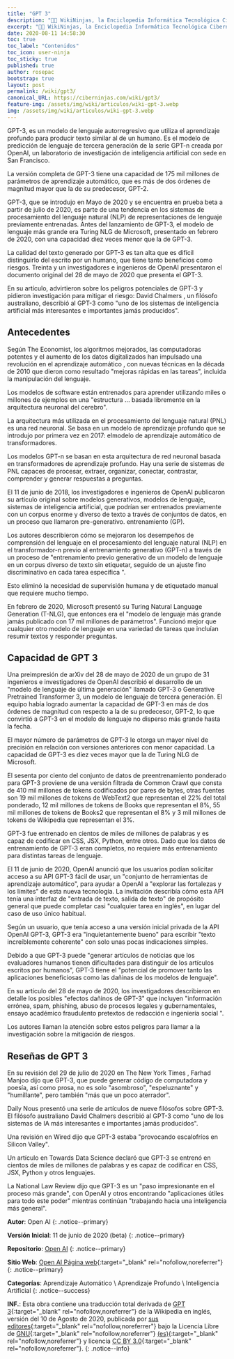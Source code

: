 ```yaml
---
title: "GPT 3"
description: "👨‍💻 WikiNinjas, la Enciclopedia Informática Tecnológica Ciberninjas: GPT 3, es una máquina capaz de transformador y generar contenidos, si es preentrenado con anterioridad."
excerpt: "👨‍💻 WikiNinjas, la Enciclopedia Informática Tecnológica Ciberninjas: GPT 3, es una máquina capaz de transformador y generar contenidos, si es preentrenado con anterioridad."
date: 2020-08-11 14:58:30
toc: true
toc_label: "Contenidos"
toc_icon: user-ninja
toc_sticky: true
published: true
author: rosepac
bootstrap: true
layout: post
permalink: /wiki/gpt3/
canonical_URL: https://ciberninjas.com/wiki/gpt3/
feature-img: /assets/img/wiki/articulos/wiki-gpt-3.webp
img: /assets/img/wiki/articulos/wiki-gpt-3.webp
---
```


GPT-3, es un modelo de lenguaje autorregresivo que utiliza el aprendizaje profundo para producir texto similar al de un humano. Es el modelo de predicción de lenguaje de tercera generación de la serie GPT-n creada por OpenAI, un laboratorio de investigación de inteligencia artificial con sede en San Francisco.

La versión completa de GPT-3 tiene una capacidad de 175 mil millones de parámetros de aprendizaje automático, que es más de dos órdenes de magnitud mayor que la de su predecesor, GPT-2.

GPT-3, que se introdujo en Mayo de 2020 y se encuentra en prueba beta a partir de julio de 2020, es parte de una tendencia en los sistemas de procesamiento del lenguaje natural (NLP) de representaciones de lenguaje previamente entrenadas. Antes del lanzamiento de GPT-3, el modelo de lenguaje más grande era Turing NLG de Microsoft, presentado en febrero de 2020, con una capacidad diez veces menor que la de GPT-3.

La calidad del texto generado por GPT-3 es tan alta que es difícil distinguirlo del escrito por un humano, que tiene tanto beneficios como riesgos. Treinta y un investigadores e ingenieros de OpenAI presentaron el documento original del 28 de mayo de 2020 que presenta el GPT-3.

En su artículo, advirtieron sobre los peligros potenciales de GPT-3 y pidieron investigación para mitigar el riesgo: David Chalmers , un filósofo australiano, describió al GPT-3 como "uno de los sistemas de inteligencia artificial más interesantes e importantes jamás producidos".

## **Antecedentes**

Según The Economist, los algoritmos mejorados, las computadoras potentes y el aumento de los datos digitalizados han impulsado una revolución en el aprendizaje automático , con nuevas técnicas en la década de 2010 que dieron como resultado "mejoras rápidas en las tareas", incluida la manipulación del lenguaje.

Los modelos de software están entrenados para aprender utilizando miles o millones de ejemplos en una "estructura  ... basada libremente en la arquitectura neuronal del cerebro".

La arquitectura más utilizada en el procesamiento del lenguaje natural (PNL) es una red neuronal. Se basa en un modelo de aprendizaje profundo que se introdujo por primera vez en 2017: elmodelo de aprendizaje automático de transformadores.

Los modelos GPT-n se basan en esta arquitectura de red neuronal basada en transformadores de aprendizaje profundo. Hay una serie de sistemas de PNL capaces de procesar, extraer, organizar, conectar, contrastar, comprender y generar respuestas a preguntas.

El 11 de junio de 2018, los investigadores e ingenieros de OpenAI publicaron su artículo original sobre modelos generativos, modelos de lenguaje, sistemas de inteligencia artificial, que podrían ser entrenados previamente con un corpus enorme y diverso de texto a través de conjuntos de datos, en un proceso que llamaron pre-generativo. entrenamiento (GP).

Los autores describieron cómo se mejoraron los desempeños de comprensión del lenguaje en el procesamiento del lenguaje natural (NLP) en el transformador-n previo al entrenamiento generativo (GPT-n) a través de un proceso de "entrenamiento previo generativo de un modelo de lenguaje en un corpus diverso de texto sin etiquetar, seguido de un ajuste fino discriminativo en cada tarea específica ".

Esto eliminó la necesidad de supervisión humana y de etiquetado manual que requiere mucho tiempo.

En febrero de 2020, Microsoft presentó su Turing Natural Language Generation (T-NLG), que entonces era el "modelo de lenguaje más grande jamás publicado con 17 mil millones de parámetros". Funcionó mejor que cualquier otro modelo de lenguaje en una variedad de tareas que incluían resumir textos y responder preguntas.

## **Capacidad de GPT 3**

Una preimpresión de arXiv del 28 de mayo de 2020 de un grupo de 31 ingenieros e investigadores de OpenAI describió el desarrollo de un "modelo de lenguaje de última generación" llamado GPT-3 o Generative Pretrained Transformer 3, un modelo de lenguaje de tercera generación. El equipo había logrado aumentar la capacidad de GPT-3 en más de dos órdenes de magnitud con respecto a la de su predecesor, GPT-2, lo que convirtió a GPT-3 en el modelo de lenguaje no disperso más grande hasta la fecha.

El mayor número de parámetros de GPT-3 le otorga un mayor nivel de precisión en relación con versiones anteriores con menor capacidad. La capacidad de GPT-3 es diez veces mayor que la de Turing NLG de Microsoft.

El sesenta por ciento del conjunto de datos de preentrenamiento ponderado para GPT-3 proviene de una versión filtrada de Common Crawl que consta de 410 mil millones de tokens codificados por pares de bytes, otras fuentes son 19 mil millones de tokens de WebText2 que representan el 22% del total ponderado, 12 mil millones de tokens de Books que representan el 8%, 55 mil millones de tokens de Books2 que representan el 8% y 3 mil millones de tokens de Wikipedia que representan el 3%.

GPT-3 fue entrenado en cientos de miles de millones de palabras y es capaz de codificar en CSS, JSX, Python, entre otros. Dado que los datos de entrenamiento de GPT-3 eran completos, no requiere más entrenamiento para distintas tareas de lenguaje.

El 11 de junio de 2020, OpenAI anunció que los usuarios podían solicitar acceso a su API GPT-3 fácil de usar, un "conjunto de herramientas de aprendizaje automático", para ayudar a OpenAI a "explorar las fortalezas y los límites" de esta nueva tecnología. La invitación describía cómo esta API tenía una interfaz de "entrada de texto, salida de texto" de propósito general que puede completar casi "cualquier tarea en inglés", en lugar del caso de uso único habitual.

Según un usuario, que tenía acceso a una versión inicial privada de la API OpenAI GPT-3, GPT-3 era "inquietantemente bueno" para escribir "texto increíblemente coherente" con solo unas pocas indicaciones simples.

Debido a que GPT-3 puede "generar artículos de noticias que los evaluadores humanos tienen dificultades para distinguir de los artículos escritos por humanos", GPT-3 tiene el "potencial de promover tanto las aplicaciones beneficiosas como las dañinas de los modelos de lenguaje".

En su artículo del 28 de mayo de 2020, los investigadores describieron en detalle los posibles "efectos dañinos de GPT-3" que incluyen "información errónea, spam, phishing, abuso de procesos legales y gubernamentales, ensayo académico fraudulento pretextos de redacción e ingeniería social ".

Los autores llaman la atención sobre estos peligros para llamar a la investigación sobre la mitigación de riesgos.

## **Reseñas de GPT 3**

En su revisión del 29 de julio de 2020 en The New York Times , Farhad Manjoo dijo que GPT-3, que puede generar código de computadora y poesía, así como prosa, no es solo "asombroso", "espeluznante" y "humillante", pero también "más que un poco aterrador".

Daily Nous presentó una serie de artículos de nueve filósofos sobre GPT-3. El filósofo australiano David Chalmers describió al GPT-3 como "uno de los sistemas de IA más interesantes e importantes jamás producidos".

Una revisión en Wired dijo que GPT-3 estaba "provocando escalofríos en Silicon Valley".

Un artículo en Towards Data Science declaró que GPT-3 se entrenó en cientos de miles de millones de palabras y es capaz de codificar en CSS, JSX, Python y otros lenguajes.

La National Law Review dijo que GPT-3 es un "paso impresionante en el proceso más grande", con OpenAI y otros encontrando "aplicaciones útiles para todo este poder" mientras continúan "trabajando hacia una inteligencia más general".

<!-- Comunidades de Mujeres en el Mundo de la Tecnología https://en.wikipedia.org/wiki/Category:Organizations_for_women_in_science_and_technology -->
**Autor**: Open AI
{: .notice--primary}

**Versión Inicial**: 11 de junio de 2020 (beta)
{: .notice--primary}

**Repositorio**: [Open AI](https://github.com/openai/gpt-3)
{: .notice--primary}

**Sitio Web**: [Open AI Página web](https://openai.com/blog/openai-api/){:target="_blank" rel="nofollow,noreferrer"}
{: .notice--primary}

**Categorías**: Aprendizaje Automático \ Aprendizaje Profundo \ Inteligencia Artificial
{: .notice--success}

<!-- https://en.wikipedia.org/wiki/Category:Organizations_for_women_in_science_and_technology https://www.techrepublic.com/article/10-awesome-technology-nonprofits-you-should-know-about/ https://en.wikipedia.org/wiki/Nonprofit_Technology_Resources -->
**INF.**: Esta obra contiene una traducción total derivada de [GPT 3](https://en.wikipedia.org/wiki/GPT-3){:target="_blank" rel="nofollow,noreferrer"} de la Wikipedia en inglés, versión del 10 de Agosto de 2020, publicada por [sus editores](https://en.wikipedia.org/w/index.php?title=GPT-3&action=history){:target="_blank" rel="nofollow,noreferrer"} bajo la Licencia Libre de [GNU](http://www.gnu.org/licenses/licenses.html#GPL){:target="_blank" rel="nofollow,noreferrer"} [(es)](https://es.wikipedia.org/wiki/Wikipedia:Traducci%C3%B3n_no_oficial_de_la_Licencia_de_documentaci%C3%B3n_libre_de_GNU){:target="_blank" rel="nofollow,noreferrer"} y licencia [CC BY 3.0](https://creativecommons.org/licenses/by-sa/3.0/deed.es){:target="_blank" rel="nofollow,noreferrer"}.
{: .notice--info}

<!-- organizaciones de mujeres : https://en.wikipedia.org/wiki/Category:Organizations_for_women_in_science_and_technology https://en.wikipedia.org/wiki/Women_Who_Code -->